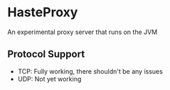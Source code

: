 # HasteProxy
An experimental proxy server that runs on the JVM

## Protocol Support
- TCP: Fully working, there shouldn't be any issues
- UDP: Not yet working